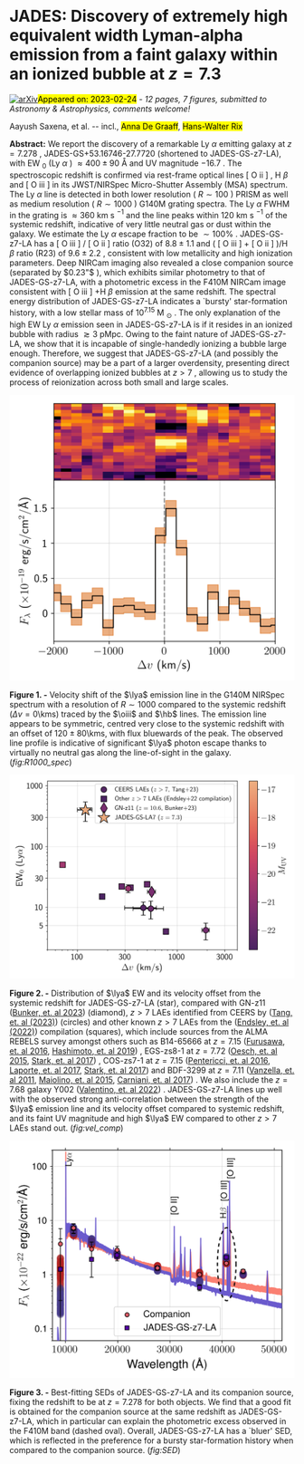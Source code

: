 <div class="macros" style="visibility:hidden;">
$\newcommand{\ensuremath}{}$
$\newcommand{\xspace}{}$
$\newcommand{\object}[1]{\texttt{#1}}$
$\newcommand{\farcs}{{.}''}$
$\newcommand{\farcm}{{.}'}$
$\newcommand{\arcsec}{''}$
$\newcommand{\arcmin}{'}$
$\newcommand{\ion}[2]{#1#2}$
$\newcommand{\textsc}[1]{\textrm{#1}}$
$\newcommand{\hl}[1]{\textrm{#1}}$
$\newcommand{\vdag}{(v)^\dagger}$
$\newcommand$
$\newcommand$
$\newcommand{\lya}{Ly\textalpha}$
$\newcommand{\ha}{H\textalpha}$
$\newcommand{\hb}{H\textbeta}$
$\newcommand{\hg}{H\textgamma}$
$\newcommand{\oiii}{[O \textsc{iii}]}$
$\newcommand{\oii}{[O \textsc{ii}]}$
$\newcommand{\hii}{H \textsc{ii}}$
$\newcommand{\xiion}{\xi_\mathrm{ion}}$
$\newcommand{\fesc}{f_\mathrm{esc}}$
$\newcommand{\flux}{erg s^{-1} cm^{-2}}$
$\newcommand{\sfr}{M_\odot yr^{-1}}$
$\newcommand{\kms}{km s^{-1}}$</div>

<div class="macros" style="visibility:hidden;">
$\newcommand{\ensuremath}{}$
$\newcommand{\xspace}{}$
$\newcommand{\object}[1]{\texttt{#1}}$
$\newcommand{\farcs}{{.}''}$
$\newcommand{\farcm}{{.}'}$
$\newcommand{\arcsec}{''}$
$\newcommand{\arcmin}{'}$
$\newcommand{\ion}[2]{#1#2}$
$\newcommand{\textsc}[1]{\textrm{#1}}$
$\newcommand{\hl}[1]{\textrm{#1}}$
$\newcommand{\vdag}{(v)^\dagger}$
$\newcommand$
$\newcommand$
$\newcommand{\lya}{Ly\textalpha}$
$\newcommand{\ha}{H\textalpha}$
$\newcommand{\hb}{H\textbeta}$
$\newcommand{\hg}{H\textgamma}$
$\newcommand{\oiii}{[O \textsc{iii}]}$
$\newcommand{\oii}{[O \textsc{ii}]}$
$\newcommand{\hii}{H \textsc{ii}}$
$\newcommand{\xiion}{\xi_\mathrm{ion}}$
$\newcommand{\fesc}{f_\mathrm{esc}}$
$\newcommand{\flux}{erg s^{-1} cm^{-2}}$
$\newcommand{\sfr}{M_\odot yr^{-1}}$
$\newcommand{\kms}{km s^{-1}}$</div>



<div id="title">

# JADES: Discovery of extremely high equivalent width Lyman-alpha emission from a faint galaxy within an ionized bubble at $z=7.3$

</div>
<div id="comments">

[![arXiv](https://img.shields.io/badge/arXiv-2302.12805-b31b1b.svg)](https://arxiv.org/abs/2302.12805)<mark>Appeared on: 2023-02-24</mark> - _12 pages, 7 figures, submitted to Astronomy & Astrophysics, comments welcome!_

</div>
<div id="authors">

Aayush Saxena, et al. -- incl., <mark><mark>Anna De Graaff</mark></mark>, <mark><mark>Hans-Walter Rix</mark></mark>

</div>
<div id="abstract">

**Abstract:** We report the discovery of a remarkable Ly $\alpha$ emitting galaxy at $z=7.278$ , JADES-GS+53.16746-27.7720 (shortened to JADES-GS-z7-LA), with EW $_0$ (Ly $\alpha$ ) $\approx400 \pm 90$ Å and UV magnitude $-16.7$ . The spectroscopic redshift is confirmed via rest-frame optical lines [ O ii ] , H $\beta$ and [ O iii ] in its JWST/NIRSpec Micro-Shutter Assembly (MSA) spectrum. The Ly $\alpha$ line is detected in both lower resolution ( $R\sim100$ ) PRISM as well as medium resolution ( $R\sim1000$ ) G140M grating spectra. The Ly $\alpha$ FWHM in the grating is $\approx360$ km s $^{-1}$ and the line peaks within $120$ km s $^{-1}$ of the systemic redshift, indicative of very little neutral gas or dust within the galaxy. We estimate the Ly $\alpha$ escape fraction to be $\sim100\%$ . JADES-GS-z7-LA has a [ O iii ] / [ O ii ] ratio (O32) of $8.8 \pm 1.1$ and ( [ O iii ] + [ O ii ] )/H $\beta$ ratio (R23) of $9.6\pm2.2$ , consistent with low metallicity and high ionization parameters. Deep NIRCam imaging also revealed a close companion source (separated by $0.23"$ ), which exhibits similar photometry to that of JADES-GS-z7-LA, with a photometric excess in the F410M NIRCam image consistent with [ O iii ] +H $\beta$ emission at the same redshift. The spectral energy distribution of JADES-GS-z7-LA indicates a `bursty' star-formation history, with a low stellar mass of $10^{7.15}$ M $_\odot$ . The only explanation of the high EW Ly $\alpha$ emission seen in JADES-GS-z7-LA is if it resides in an ionized bubble with radius $\gtrsim 3$ pMpc. Owing to the faint nature of JADES-GS-z7-LA, we show that it is incapable of single-handedly ionizing a bubble large enough. Therefore, we suggest that JADES-GS-z7-LA (and possibly the companion source) may be a part of a larger overdensity, presenting direct evidence of overlapping ionized bubbles at $z>7$ , allowing us to study the process of reionization across both small and large scales.

</div>

<div id="div_fig1">

<img src="tmp_2302.12805/./figs/GS_LA7_Lya_R1000_vel.png" alt="Fig1" width="100%"/>

**Figure 1. -** Velocity shift of the $\lya$ emission line in the G140M NIRSpec spectrum with a resolution of $R\sim1000$ compared to the systemic redshift ($\Delta v=0$\kms) traced by the $\oiii$ and $\hb$ lines. The emission line appears to be symmetric, centred very close to the systemic redshift with an offset of $120\pm80$\kms, with flux bluewards of the peak. The observed line profile is indicative of significant $\lya$ photon escape thanks to virtually no neutral gas along the line-of-sight in the galaxy. (*fig:R1000_spec*)

</div>
<div id="div_fig2">

<img src="tmp_2302.12805/./figs/GS_LA7_vel_comparison_v2.png" alt="Fig2" width="100%"/>

**Figure 2. -** Distribution of $\lya$ EW and its velocity offset from the systemic redshift for JADES-GS-z7-LA (star), compared with GN-z11  ([Bunker, et. al 2023](https://ui.adsabs.harvard.edu/abs/2023arXiv230207256B)) (diamond), $z>7$ LAEs identified from CEERS by  ([Tang, et. al (2023)](https://ui.adsabs.harvard.edu/abs/2023arXiv230107072T)) (circles) and other known $z>7$ LAEs from the  ([Endsley, et. al (2022)](https://ui.adsabs.harvard.edu/abs/2022MNRAS.517.5642E))  compilation (squares), which include sources from the ALMA REBELS survey amongst others such as B14-65666 at $z=7.15$ ([Furusawa, et. al 2016](https://ui.adsabs.harvard.edu/abs/2016ApJ...822...46F), [Hashimoto, et. al 2019](https://ui.adsabs.harvard.edu/abs/2019PASJ...71...71H)) , EGS-zs8-1 at $z=7.72$ ([Oesch, et. al 2015](https://ui.adsabs.harvard.edu/abs/2015ApJ...804L..30O), [Stark, et. al 2017](https://ui.adsabs.harvard.edu/abs/2017MNRAS.464..469S)) , COS-zs7-1 at $z=7.15$ ([Pentericci, et. al 2016](https://ui.adsabs.harvard.edu/abs/2016ApJ...829L..11P), [Laporte, et. al 2017](https://ui.adsabs.harvard.edu/abs/2017ApJ...851...40L), [Stark, et. al 2017](https://ui.adsabs.harvard.edu/abs/2017MNRAS.464..469S))  and BDF-3299 at $z=7.11$ ([Vanzella, et. al 2011](https://ui.adsabs.harvard.edu/abs/2011ApJ...730L..35V), [Maiolino, et. al 2015](https://ui.adsabs.harvard.edu/abs/2015MNRAS.452...54M), [Carniani, et. al 2017](https://ui.adsabs.harvard.edu/abs/2017A&A...605A..42C)) . We also include the $z=7.68$ galaxy Y002  ([Valentino, et. al 2022](https://ui.adsabs.harvard.edu/abs/2022ApJ...929L...9V)) . JADES-GS-z7-LA lines up well with the observed strong anti-correlation between the strength of the $\lya$ emission line and its velocity offset compared to systemic redshift, and its faint UV magnitude and high $\lya$ EW compared to other $z>7$ LAEs stand out. (*fig:vel_comp*)

</div>
<div id="div_fig3">

<img src="tmp_2302.12805/./figs/LAE-companion-Bagpipes-fits-v0.7.png" alt="Fig3" width="100%"/>

**Figure 3. -** Best-fitting SEDs of JADES-GS-z7-LA and its companion source, fixing the redshift to be at $z=7.278$ for both objects. We find that a good fit is obtained for the companion source at the same redshift as JADES-GS-z7-LA, which in particular can explain the photometric excess observed in the F410M band (dashed oval). Overall, JADES-GS-z7-LA has a `bluer' SED, which is reflected in the preference for a bursty star-formation history when compared to the companion source. (*fig:SED*)

</div>